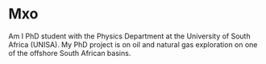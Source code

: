 # Mxo
Am I PhD student with the Physics Department at the University of South Africa (UNISA). My PhD project is on oil and natural gas exploration on one of the offshore South African  basins. 
